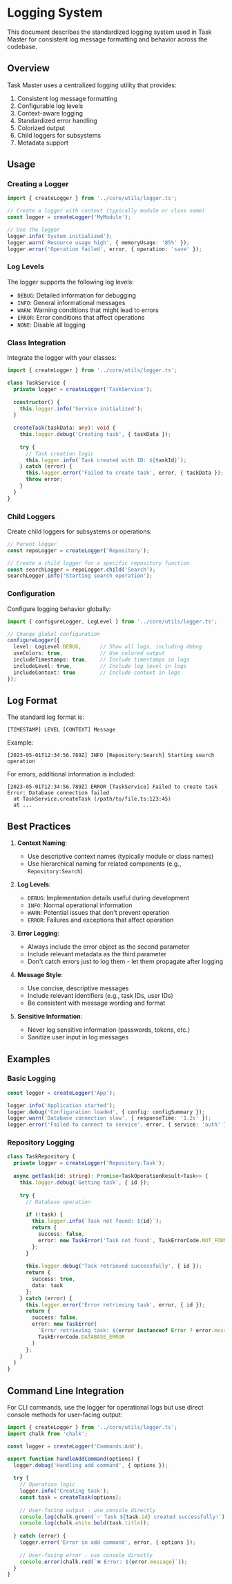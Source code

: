 # Logging System

This document describes the standardized logging system used in Task Master for consistent log message formatting and behavior across the codebase.

## Overview

Task Master uses a centralized logging utility that provides:

1. Consistent log message formatting
2. Configurable log levels
3. Context-aware logging
4. Standardized error handling
5. Colorized output
6. Child loggers for subsystems
7. Metadata support

## Usage

### Creating a Logger

```typescript
import { createLogger } from '../core/utils/logger.ts';

// Create a logger with context (typically module or class name)
const logger = createLogger('MyModule');

// Use the logger
logger.info('System initialized');
logger.warn('Resource usage high', { memoryUsage: '85%' });
logger.error('Operation failed', error, { operation: 'save' });
```

### Log Levels

The logger supports the following log levels:

- `DEBUG`: Detailed information for debugging
- `INFO`: General informational messages
- `WARN`: Warning conditions that might lead to errors
- `ERROR`: Error conditions that affect operations
- `NONE`: Disable all logging

### Class Integration

Integrate the logger with your classes:

```typescript
import { createLogger } from '../core/utils/logger.ts';

class TaskService {
  private logger = createLogger('TaskService');
  
  constructor() {
    this.logger.info('Service initialized');
  }
  
  createTask(taskData: any): void {
    this.logger.debug('Creating task', { taskData });
    
    try {
      // Task creation logic
      this.logger.info(`Task created with ID: ${taskId}`);
    } catch (error) {
      this.logger.error('Failed to create task', error, { taskData });
      throw error;
    }
  }
}
```

### Child Loggers

Create child loggers for subsystems or operations:

```typescript
// Parent logger
const repoLogger = createLogger('Repository');

// Create a child logger for a specific repository function
const searchLogger = repoLogger.child('Search');
searchLogger.info('Starting search operation');
```

### Configuration

Configure logging behavior globally:

```typescript
import { configureLogger, LogLevel } from '../core/utils/logger.ts';

// Change global configuration
configureLogger({
  level: LogLevel.DEBUG,      // Show all logs, including debug
  useColors: true,            // Use colored output
  includeTimestamps: true,    // Include timestamps in logs
  includeLevel: true,         // Include log level in logs
  includeContext: true        // Include context in logs
});
```

## Log Format

The standard log format is:

```
[TIMESTAMP] LEVEL [CONTEXT] Message
```

Example:
```
[2023-05-01T12:34:56.789Z] INFO [Repository:Search] Starting search operation
```

For errors, additional information is included:
```
[2023-05-01T12:34:56.789Z] ERROR [TaskService] Failed to create task
Error: Database connection failed
  at TaskService.createTask (/path/to/file.ts:123:45)
  at ...
```

## Best Practices

1. **Context Naming**:
   - Use descriptive context names (typically module or class names)
   - Use hierarchical naming for related components (e.g., `Repository:Search`)

2. **Log Levels**:
   - `DEBUG`: Implementation details useful during development
   - `INFO`: Normal operational information
   - `WARN`: Potential issues that don't prevent operation
   - `ERROR`: Failures and exceptions that affect operation

3. **Error Logging**:
   - Always include the error object as the second parameter
   - Include relevant metadata as the third parameter
   - Don't catch errors just to log them - let them propagate after logging

4. **Message Style**:
   - Use concise, descriptive messages
   - Include relevant identifiers (e.g., task IDs, user IDs)
   - Be consistent with message wording and format

5. **Sensitive Information**:
   - Never log sensitive information (passwords, tokens, etc.)
   - Sanitize user input in log messages

## Examples

### Basic Logging

```typescript
const logger = createLogger('App');

logger.info('Application started');
logger.debug('Configuration loaded', { config: configSummary });
logger.warn('Database connection slow', { responseTime: '1.2s' });
logger.error('Failed to connect to service', error, { service: 'auth' });
```

### Repository Logging

```typescript
class TaskRepository {
  private logger = createLogger('Repository:Task');
  
  async getTask(id: string): Promise<TaskOperationResult<Task>> {
    this.logger.debug('Getting task', { id });
    
    try {
      // Database operation
      
      if (!task) {
        this.logger.info(`Task not found: ${id}`);
        return {
          success: false,
          error: new TaskError('Task not found', TaskErrorCode.NOT_FOUND)
        };
      }
      
      this.logger.debug('Task retrieved successfully', { id });
      return {
        success: true,
        data: task
      };
    } catch (error) {
      this.logger.error('Error retrieving task', error, { id });
      return {
        success: false,
        error: new TaskError(
          `Error retrieving task: ${error instanceof Error ? error.message : 'Unknown error'}`,
          TaskErrorCode.DATABASE_ERROR
        )
      };
    }
  }
}
```

## Command Line Integration

For CLI commands, use the logger for operational logs but use direct console methods for user-facing output:

```typescript
import { createLogger } from '../core/utils/logger.ts';
import chalk from 'chalk';

const logger = createLogger('Commands:Add');

export function handleAddCommand(options) {
  logger.debug('Handling add command', { options });
  
  try {
    // Operation logic
    logger.info('Creating task');
    const task = createTask(options);
    
    // User-facing output - use console directly
    console.log(chalk.green(`✅ Task ${task.id} created successfully!`));
    console.log(chalk.white.bold(task.title));
    
  } catch (error) {
    logger.error('Error in add command', error, { options });
    
    // User-facing error - use console directly
    console.error(chalk.red(`❌ Error: ${error.message}`));
  }
}
```